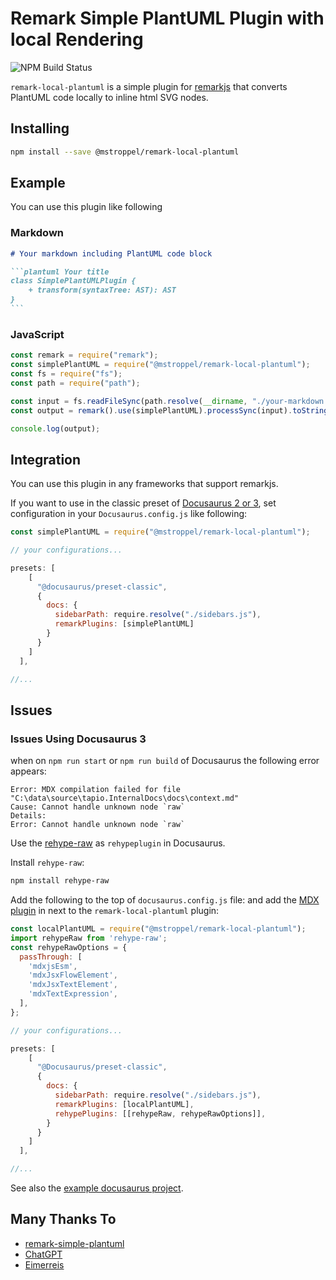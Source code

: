 
# Remark Simple PlantUML Plugin with local Rendering

![NPM Build Status](https://github.com/mstroppel/remark-local-plantuml/actions/workflows/npmbuild.yml/badge.svg)

`remark-local-plantuml` is a simple plugin for [remarkjs](https://github.com/remarkjs/remark) that converts PlantUML code locally to inline html SVG nodes.

## Installing

```bash
npm install --save @mstroppel/remark-local-plantuml
```

## Example

You can use this plugin like following

### Markdown

````markdown
# Your markdown including PlantUML code block

```plantuml Your title
class SimplePlantUMLPlugin {
    + transform(syntaxTree: AST): AST
}
```
````

### JavaScript

```javascript
const remark = require("remark");
const simplePlantUML = require("@mstroppel/remark-local-plantuml");
const fs = require("fs");
const path = require("path");

const input = fs.readFileSync(path.resolve(__dirname, "./your-markdown.md")).toString();
const output = remark().use(simplePlantUML).processSync(input).toString();

console.log(output);
```

## Integration

You can use this plugin in any frameworks that support remarkjs.

If you want to use in the classic preset of [Docusaurus 2 or 3](https://docusaurus.io/), set configuration in your `Docusaurus.config.js` like following:

```javascript
const simplePlantUML = require("@mstroppel/remark-local-plantuml");

// your configurations...

presets: [
    [
      "@docusaurus/preset-classic",
      {
        docs: {
          sidebarPath: require.resolve("./sidebars.js"),
          remarkPlugins: [simplePlantUML]
        }
      }
    ]
  ],

//...
```

## Issues

### Issues Using Docusaurus 3

when on `npm run start` or `npm run build` of Docusaurus the following error appears:

```
Error: MDX compilation failed for file "C:\data\source\tapio.InternalDocs\docs\context.md"
Cause: Cannot handle unknown node `raw`
Details:
Error: Cannot handle unknown node `raw`
```

Use the [rehype-raw](https://www.npmjs.com/package/rehype-raw) as `rehypeplugin` in Docusaurus.

Install `rehype-raw`:

```bash
npm install rehype-raw
```

Add the following to the top of `docusaurus.config.js` file:
  and add the [MDX plugin](https://docusaurus.io/docs/markdown-features/plugins#installing-plugins) in next to the `remark-local-plantuml` plugin:

```javascript
const localPlantUML = require("@mstroppel/remark-local-plantuml");
import rehypeRaw from 'rehype-raw';
const rehypeRawOptions = {
  passThrough: [
    'mdxjsEsm',
    'mdxJsxFlowElement',
    'mdxJsxTextElement',
    'mdxTextExpression',
  ],
};

// your configurations...

presets: [
    [
      "@Docusaurus/preset-classic",
      {
        docs: {
          sidebarPath: require.resolve("./sidebars.js"),
          remarkPlugins: [localPlantUML],
          rehypePlugins: [[rehypeRaw, rehypeRawOptions]],
        }
      }
    ]
  ],

//...
```

See also the [example docusaurus project](https://github.com/mstroppel/remark-local-plantuml-docusaurus).

## Many Thanks To

- [remark-simple-plantuml](https://github.com/akebifiky/remark-simple-plantuml)
- [ChatGPT](https://chat.openai.com/)
- [Eimerreis](https://github.com/eimerreis)
